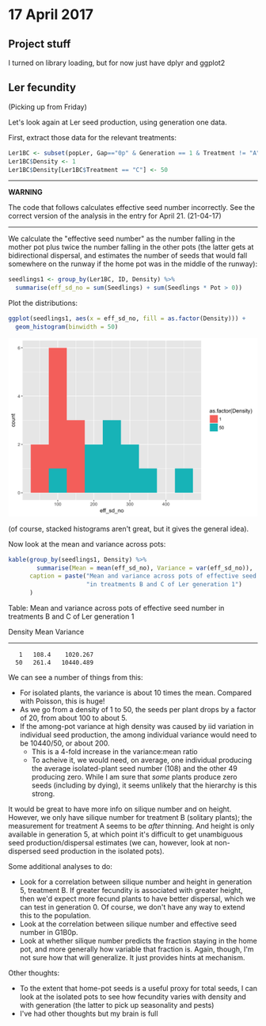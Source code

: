 # 17 April 2017




## Project stuff
I turned on library loading, but for now just have dplyr and ggplot2

## Ler fecundity
(Picking up from Friday)

Let's look again at Ler seed production, using generation one data.

First, extract those data for the relevant treatments:

```r
Ler1BC <- subset(popLer, Gap=="0p" & Generation == 1 & Treatment != "A")
Ler1BC$Density <- 1
Ler1BC$Density[Ler1BC$Treatment == "C"] <- 50
```

---

**WARNING**

The code that follows calculates effective seed number incorrectly. See the correct version of the analysis in the entry for April 21. (21-04-17)

---

We calculate the "effective seed number" as the number falling in the mother pot plus twice the number falling in the other pots (the latter gets at bidirectional dispersal, and estimates the number of seeds that would fall somewhere on the runway if the home pot was in the middle of the runway):

```r
seedlings1 <- group_by(Ler1BC, ID, Density) %>% 
  summarise(eff_sd_no = sum(Seedlings) + sum(Seedlings * Pot > 0))
```
Plot the distributions:

```r
ggplot(seedlings1, aes(x = eff_sd_no, fill = as.factor(Density))) + 
  geom_histogram(binwidth = 50)
```

<img src="2017-04-17_files/figure-html/sdlgHist1-1.png" width="672" />

(of course, stacked histograms aren't great, but it gives the general idea).

Now look at the mean and variance across pots:

```r
kable(group_by(seedlings1, Density) %>% 
        summarise(Mean = mean(eff_sd_no), Variance = var(eff_sd_no)),
      caption = paste("Mean and variance across pots of effective seed number",
                      "in treatments B and C of Ler generation 1")
      )
```



Table: Mean and variance across pots of effective seed number in treatments B and C of Ler generation 1

 Density    Mean    Variance
--------  ------  ----------
       1   108.4    1020.267
      50   261.4   10440.489

We can see a number of things from this:

- For isolated plants, the variance is about 10 times the mean. Compared with Poisson, this is huge!
- As we go from a density of 1 to 50, the seeds per plant drops by a factor of 20, from about 100 to about 5.
- If the among-pot variance at high density was caused by iid variation in individual seed production, the among individual variance would need to be 10440/50, or about 200. 
    - This is a 4-fold increase in the variance:mean ratio
    - To acheive it, we would need, on average, one individual producing the average isolated-plant seed number (108) and the other 49 producing zero. While I am sure that *some* plants produce zero seeds (including by dying), it seems unlikely that the hierarchy is this strong.

It would be great to have more info on silique number and on height. However, we only have silique number for treatment B (solitary plants); the measurement for treatment A seems to be *after* thinning. And height is only available in generation 5, at which point it's difficult to get unambiguous seed production/dispersal estimates (we can, however, look at non-dispersed seed production in the isolated pots).

Some additional analyses to do:

- Look for a correlation between silique number and height in generation 5, treatment B. If greater fecundity is associated with greater height, then we'd expect more fecund plants to have better dispersal, which we can test in generation 0. Of course, we don't have any way to extend this to the population.
- Look at the correlation between silique number and effective seed number in G1B0p. 
- Look at whether silique number predicts the fraction staying in the home pot, and more generally how variable that fraction is. Again, though, I'm not sure how that will generalize. It just provides hints at mechanism.

Other thoughts:

- To the extent that home-pot seeds is a useful proxy for total seeds, I can look at the isolated pots to see how fecundity varies with density and with generation (the latter to pick up seasonality and pests)
- I've had other thoughts but my brain is full
